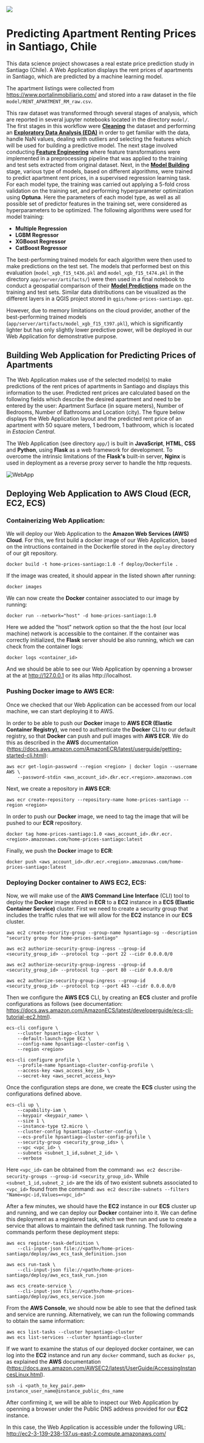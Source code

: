 ![](server/artifacts/santiago.jpg)

# Predicting Apartment Renting Prices in Santiago, Chile

This data science project showcases a real estate price prediction study in Santiago (Chile). 
A Web Application displays the rent prices of apartments in Santiago, which are predicted 
by a machine learning model. 

The apartment listings were collected from https://www.portalinmobiliario.com/ 
and stored into a raw dataset in the file `model/RENT_APARTMENT_RM_raw.csv`. 

This raw dataset was transformed through several stages of analysis, which are reported in several
jupyter notebooks located in the directory `model/`.
The first stages in this workflow were [**Cleaning**](model/1_Santiago_Rent_Apartment_Cleaning.ipynb) the dataset 
and performing an [**Exploratory Data Analysis (EDA)**](model/2_Santiago_Rent_Apartment_EDA.ipynb) 
in order to get familiar with the data, handle NaN values, dealing with outliers and selecting the features which will be used 
for building a predictive model.
The next stage involved conducting [**Feature Engineering**](model/3_Santiago_Rent_Apartment_Feature_Engineering.ipynb) 
where feature transformations were implemented in a preprocessing pipeline that was applied to the training and test sets 
extracted from original dataset.
Next, in the [**Model Building**](model/4_Santiago_Rent_Apartment_Model_Building.ipynb) stage, various type of models, 
based on different algorithms, were trained to predict apartment rent prices, in a supervised regression learning task.
For each model type, the training was carried out applying a 5-fold cross validation on the training set, and performing 
hyperparameter optimization using **Optuna**.
Here the parameters of each model type, as well as all possible set of predictor features in the training set, were considered as 
hyperparameters to be optimized.
The following algorithms were used for model training:

- **Multiple Regression**
- **LGBM Regressor**
- **XGBoost Regressor**
- **CatBoost Regressor**

The best-performing trained models for each algorithm were then used to make predictions on the test set. 
The models that performed best on this evaluation (`model_xgb_f15_t436.pkl` and 
`model_xgb_f15_t474.pkl` in the directory `app/server/artifacts/`) were then used in a final notebook to conduct a 
geospatial comparison of their [**Model Predictions**](model/5_Santiago_Rent_Apartment_Model_Prediction.ipynb) 
made on the training and test sets.
Similar data distributions can be visualized as the different layers in a QGIS project 
stored in `qgis/home-prices-santiago.qgz`.

However, due to memory limitations on the cloud provider, another of the best-performing trained models 
(`app/server/artifacts/model_xgb_f15_t397.pkl`), which is significantly lighter but has only slightly lower 
predictive power, will be deployed in our Web Application for demonstrative purpose.


## Building Web Application for Predicting Prices of Apartments

The Web Application makes use of the selected model(s) to make predictions of the rent prices of 
apartments in Santiago and displays this information to the user.
Predicted rent prices are calculated based on the following fields which describe the desired apartment 
and need to be entered by the user: 
Apartment Surface (in square meters), Number of Bedrooms, Number of Bathrooms and Location (city).
The figure below displays the Web Application layout and the predicted rent price of an apartment 
with 50 square meters, 1 bedroom, 1 bathroom, which is located in *Estacion Central*.

The Web Application (see directory `app/`) is built in **JavaScript**, **HTML**, **CSS** and **Python**, using **Flask** 
as a web framework for development.
To overcome the intrinsic limitations of the **Flask's** built-in server, **Nginx** is used in deployment as 
a reverse proxy server to handle the http requests.

![WebApp](app/app.png)

## Deploying Web Application to AWS Cloud (ECR, EC2, ECS)

### Containerizing Web Application:

We will deploy our Web Application to the **Amazon Web Services (AWS) Cloud**.
For this, we first build a docker image of our Web Application, based on the intructions 
contained in the Dockerfile stored in the `deploy` directory of our git repository.

```
docker build -t home-prices-santiago:1.0 -f deploy/Dockerfile .
```

If the image was created, it should appear in the listed shown after running:

```
docker images
```

We can now create the **Docker** container associated to our image by running:

```
docker run --network="host" -d home-prices-santiago:1.0
```

Here we added the "host" network option so that the the host (our local machine) network is 
accessible to the container.
If the container was correctly initialized, the **Flask** server should be also running,
which we can check from the container logs:

```
docker logs <container_id>
```

And we should be able to see our Web Application by openning a browser at the at http://127.0.0.1 
or its alias http://localhost.

### Pushing Docker image to AWS ECR:

Once we checked that our Web Application can be accessed from our local machine, we can start deploying it to AWS. 

In order to be able to push our **Docker** image to **AWS ECR (Elastic Container Registry)**, we need 
to authenticate the **Docker** CLI to our default registry, so that **Docker** can push and pull images with **AWS ECR**.
We do this as described in the **AWS** documentation (https://docs.aws.amazon.com/AmazonECR/latest/userguide/getting-started-cli.html):

```
aws ecr get-login-password --region <region> | docker login --username AWS \
    --password-stdin <aws_account_id>.dkr.ecr.<region>.amazonaws.com
```

Next, we create a repository in **AWS ECR**:

```
aws ecr create-repository --repository-name home-prices-santiago --region <region>
```

In order to push our **Docker** image, we need to tag the image that will be pushed to our **ECR** repository.

```
docker tag home-prices-santiago:1.0 <aws_account_id>.dkr.ecr.<region>.amazonaws.com/home-prices-santiago:latest
```

Finally, we push the **Docker** image to **ECR**:

```
docker push <aws_account_id>.dkr.ecr.<region>.amazonaws.com/home-prices-santiago:latest
```

### Deploying Docker container to AWS EC2, ECS:

Now, we will make use of the **AWS Command Line Interface** (CLI) tool to deploy the **Docker** image stored in **ECR** 
to a **EC2** instance in a **ECS (Elastic Container Service)** cluster.
First we need to create a security group that includes the traffic rules that we will allow for the **EC2** instance in 
our **ECS** cluster.

```
aws ec2 create-security-group --group-name hpsantiago-sg --description "security group for home-prices-santiago"

aws ec2 authorize-security-group-ingress --group-id <security_group_id> --protocol tcp --port 22 --cidr 0.0.0.0/0

aws ec2 authorize-security-group-ingress --group-id <security_group_id> --protocol tcp --port 80 --cidr 0.0.0.0/0

aws ec2 authorize-security-group-ingress --group-id <security_group_id> --protocol tcp --port 443 --cidr 0.0.0.0/0

```

Then we configure the **AWS ECS** CLI, by creating an **ECS** cluster and profile configurations as follows
(see documentation: https://docs.aws.amazon.com/AmazonECS/latest/developerguide/ecs-cli-tutorial-ec2.html).

```
ecs-cli configure \
    --cluster hpsantiago-cluster \
    --default-launch-type EC2 \
    --config-name hpsantiago-cluster-config \
    --region <region>
```

```
ecs-cli configure profile \
    --profile-name hpsantiago-cluster-config-profile \
    --access-key <aws_access_key_id> \
    --secret-key <aws_secret_access_key>
```

Once the configuration steps are done, we create the **ECS** cluster using the configurations defined above.

```
ecs-cli up \
    --capability-iam \
    --keypair <keypair_name> \
    --size 1 \
    --instance-type t2.micro \
    --cluster-config hpsantiago-cluster-config \
    --ecs-profile hpsantiago-cluster-config-profile \
    --security-group <security_group_ids> \
    --vpc <vpc_id> \
    --subnets <subnet_1_id,subnet_2_id> \
    --verbose
```

Here `<vpc_id>` can be obtained from the command: `aws ec2 describe-security-groups --group-id <security_group_id>`.
While `<subnet_1_id,subnet_2_id>` are the ids of two existent subnets associated to `<vpc_id>` found from the command:
`aws ec2 describe-subnets --filters "Name=vpc-id,Values=<vpc_id>"` 

After a few minutes, we should have the **EC2** instance in our **ECS** cluster up and running, and we can deploy 
our **Docker** container into it.
We can define this deployment as a registered task, which we then run and use to create a service that allows
to maintain the defined task running.
The following commands perform these deployment steps:

```
aws ecs register-task-definition \
    --cli-input-json file://<path>/home-prices-santiago/deploy/aws_ecs_task_definition.json

aws ecs run-task \
    --cli-input-json file://<path>/home-prices-santiago/deploy/aws_ecs_task_run.json

aws ecs create-service \
    --cli-input-json file://<path>/home-prices-santiago/deploy/aws_ecs_service.json
```

From the **AWS Console**, we should now be able to see that the defined task and service are running.
Alternatively, we can run the following commands to obtain the same information:

```
aws ecs list-tasks --cluster hpsantiago-cluster
aws ecs list-services --cluster hpsantiago-cluster
```

If we want to examine the status of our deployed docker container, we can log into the **EC2** instance 
and run any `docker` command, such as `docker ps`, as explained the **AWS** documentation 
(https://docs.aws.amazon.com/AWSEC2/latest/UserGuide/AccessingInstancesLinux.html).

```
ssh -i <path_to_key_pair.pem> instance_user_name@instance_public_dns_name
```

After confirming it, we will be able to inspect our Web Application by openning a browser under the 
Public DNS address provided for our **EC2** instance.

In this case, the Web Application is accessible under the following URL:
http://ec2-3-139-238-137.us-east-2.compute.amazonaws.com/

